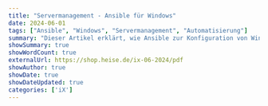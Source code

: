 ```yaml
---
title: "Servermanagement - Ansible für Windows"
date: 2024-06-01
tags: ["Ansible", "Windows", "Servermanagement", "Automatisierung"]
summary: "Dieser Artikel erklärt, wie Ansible zur Konfiguration von Windows-Servern eingesetzt wird, einschließlich der Installation von Software, Firewall-Konfiguration und der Einrichtung von Diensten."
showSummary: true
showWordCount: true
externalUrl: https://shop.heise.de/ix-06-2024/pdf
showAuthor: true
showDate: true
showDateUpdated: true
categories: ['iX']
---
```

